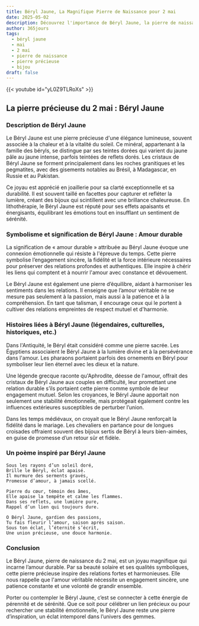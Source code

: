 ```yaml
---
title: Béryl Jaune, La Magnifique Pierre de Naissance pour 2 mai
date: 2025-05-02
description: Découvrez l'importance de Béryl Jaune, la pierre de naissance du 2 mai qui symbolise Amour durable. Laissez sa beauté et sa signification illuminer votre journée.
author: 365jours
tags:
  - béryl jaune
  - mai
  - 2 mai
  - pierre de naissance
  - pierre précieuse
  - bijou
draft: false
---
```


{{< youtube id="yL0Z9TLRoXs" >}}

## La pierre précieuse du 2 mai : Béryl Jaune

### Description de Béryl Jaune

Le Béryl Jaune est une pierre précieuse d'une élégance lumineuse, souvent associée à la chaleur et à la vitalité du soleil. Ce minéral, appartenant à la famille des béryls, se distingue par ses teintes dorées qui varient du jaune pâle au jaune intense, parfois teintées de reflets dorés. Les cristaux de Béryl Jaune se forment principalement dans les roches granitiques et les pegmatites, avec des gisements notables au Brésil, à Madagascar, en Russie et au Pakistan.

Ce joyau est apprécié en joaillerie pour sa clarté exceptionnelle et sa durabilité. Il est souvent taillé en facettes pour capturer et refléter la lumière, créant des bijoux qui scintillent avec une brillance chaleureuse. En lithothérapie, le Béryl Jaune est réputé pour ses effets apaisants et énergisants, équilibrant les émotions tout en insufflant un sentiment de sérénité.

### Symbolisme et signification de Béryl Jaune : Amour durable

La signification de « amour durable » attribuée au Béryl Jaune évoque une connexion émotionnelle qui résiste à l'épreuve du temps. Cette pierre symbolise l’engagement sincère, la fidélité et la force intérieure nécessaires pour préserver des relations profondes et authentiques. Elle inspire à chérir les liens qui comptent et à nourrir l'amour avec constance et dévouement.

Le Béryl Jaune est également une pierre d’équilibre, aidant à harmoniser les sentiments dans les relations. Il enseigne que l’amour véritable ne se mesure pas seulement à la passion, mais aussi à la patience et à la compréhension. En tant que talisman, il encourage ceux qui le portent à cultiver des relations empreintes de respect mutuel et d'harmonie.

### Histoires liées à Béryl Jaune (légendaires, culturelles, historiques, etc.)

Dans l'Antiquité, le Béryl était considéré comme une pierre sacrée. Les Égyptiens associaient le Béryl Jaune à la lumière divine et à la persévérance dans l'amour. Les pharaons portaient parfois des ornements en Béryl pour symboliser leur lien éternel avec les dieux et la nature.

Une légende grecque raconte qu'Aphrodite, déesse de l'amour, offrait des cristaux de Béryl Jaune aux couples en difficulté, leur promettant une relation durable s’ils portaient cette pierre comme symbole de leur engagement mutuel. Selon les croyances, le Béryl Jaune apportait non seulement une stabilité émotionnelle, mais protégeait également contre les influences extérieures susceptibles de perturber l’union.

Dans les temps médiévaux, on croyait que le Béryl Jaune renforçait la fidélité dans le mariage. Les chevaliers en partance pour de longues croisades offraient souvent des bijoux sertis de Béryl à leurs bien-aimées, en guise de promesse d’un retour sûr et fidèle.

### Un poème inspiré par Béryl Jaune

```
Sous les rayons d’un soleil doré,  
Brille le Béryl, éclat apaisé.  
Il murmure des serments gravés,  
Promesse d’amour, à jamais scellé.  

Pierre du cœur, témoin des âmes,  
Elle apaise la tempête et calme les flammes.  
Dans ses reflets, une lumière pure,  
Rappel d’un lien qui toujours dure.  

O Béryl Jaune, gardien des passions,  
Tu fais fleurir l’amour, saison après saison.  
Sous ton éclat, l’éternité s’écrit,  
Une union précieuse, une douce harmonie.  
```

### Conclusion

Le Béryl Jaune, pierre de naissance du 2 mai, est un joyau magnifique qui incarne l’amour durable. Par sa beauté solaire et ses qualités symboliques, cette pierre précieuse inspire des relations fortes et harmonieuses. Elle nous rappelle que l'amour véritable nécessite un engagement sincère, une patience constante et une volonté de grandir ensemble.

Porter ou contempler le Béryl Jaune, c’est se connecter à cette énergie de pérennité et de sérénité. Que ce soit pour célébrer un lien précieux ou pour rechercher une stabilité émotionnelle, le Béryl Jaune reste une pierre d’inspiration, un éclat intemporel dans l’univers des gemmes.